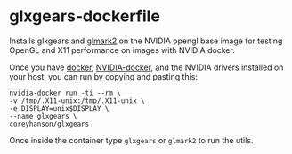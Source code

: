 # glxgears-dockerfile
Installs glxgears and [glmark2](https://github.com/glmark2/glmark2) on the NVIDIA opengl base image for testing OpenGL and X11 performance on images with NVIDIA docker.

Once you have [docker](https://github.com/docker/docker-ce), [NVIDIA-docker](https://github.com/NVIDIA/nvidia-docker), and the NVIDIA drivers installed on your host, you can run by copying and pasting this:

`nvidia-docker run -ti --rm \`<br>
`-v /tmp/.X11-unix:/tmp/.X11-unix \`<br>
`-e DISPLAY=unix$DISPLAY \`<br>
`--name glxgears \`<br>
`coreyhanson/glxgears`

Once inside the container type `glxgears` or `glmark2` to run the utils.

